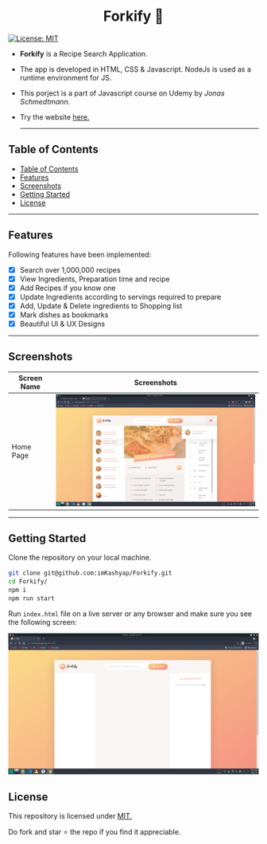 
<h1 style="text-align:center;">Forkify 🍜 </h1>
  
  [![License: MIT](https://img.shields.io/badge/License-MIT-blue.svg)](https://opensource.org/licenses/MIT)

- **Forkify** is a Recipe Search Application.
- The app is developed in HTML, CSS & Javascript. NodeJs is used as a runtime environment for JS.
- This porject is a part of Javascript course on Udemy by *Jonas Schmedtmann*.
- Try the website [here.](https://forkify-it.netlify.app/)
  
  ***


## Table of Contents
- [Table of Contents](#table-of-contents)
- [Features](#features)
- [Screenshots](#screenshots)
- [Getting Started](#getting-started)
- [License](#license)

***

## Features
Following features have been implemented:

- [x] Search over 1,000,000 recipes
- [x] View Ingredients, Preparation time and recipe 
- [x] Add Recipes if you know one 
- [x] Update Ingredients according to servings required to prepare
- [x] Add, Update & Delete ingredients to Shopping list
- [x] Mark dishes as bookmarks
- [x] Beautiful UI & UX Designs
  
***

## Screenshots
|Screen Name | Screenshots |
|---|--|
|Home Page|<img src='./screenshots/ss2.png' width=600px alt='Screenshot of the App'>|

***

## Getting Started
Clone the repository on your local machine.

```bash
git clone git@github.com:imKashyap/Forkify.git
cd Forkify/
npm i
npm run start
```

Run `index.html` file on a live server or any browser and make sure you see the following screen:

![Screenshot of the landing page of Web Server](screenshots/ss1.png)

## License
 This repository is licensed under [MIT.](https://github.com/imKashyap/forkify/blob/main/LICENSE)
 
 Do fork and star :star: the repo if you find it appreciable.

